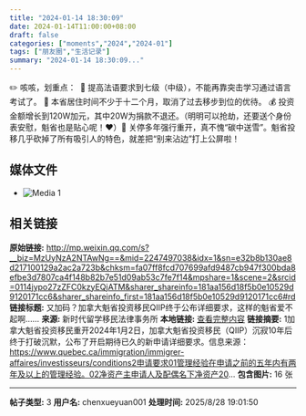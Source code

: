 ```yaml
---
title: "2024-01-14 18:30:09"
date: 2024-01-14T11:00:00+08:00
draft: false
categories: ["moments","2024","2024-01"]
tags: ["朋友圈","生活记录"]
summary: "2024-01-14 18:30:09..."
---
```


✏️ 咳咳，划重点：
​
​💬 提高法语要求到七级（中级），不能再靠突击学习通过语言考试了。
​🏡 本省居住时间不少于十二个月，取消了过去移步到位的优待。
​💰 投资金额增长到120W加元，其中20W为捐款不退还。（明明可以抢劫，还要送个身份表安慰，魁省也是贴心呢！❤️）
​
​🙂 关停多年强行重开，真不愧“碳中送雪”。魁省投移几乎砍掉了所有吸引人的特色，就差把“别来沾边”打上公屏啦！

## 媒体文件

- ![Media 1](/Moments/photos/2024-01-14/202401141830090.jpg)

## 相关链接

**原始链接:** http://mp.weixin.qq.com/s?__biz=MzUyNzA2NTAwNg==&mid=2247497038&idx=1&sn=e32b8b130ae8d217100129a2ac2a723b&chksm=fa07ff8fcd707699afd9487cb947f300bda8efbe3d7807ca4f148b82b7e51d09ab53c7fe7f14&mpshare=1&scene=2&srcid=0114jypo27zZFC0kzyEQjATM&sharer_shareinfo=181aa156d18f5b0e10529d9120171cc6&sharer_shareinfo_first=181aa156d18f5b0e10529d9120171cc6#rd
**链接标题:** 又加码？加拿大魁省投资移民QIIP终于公布详细要求，这样的魁省爱不起啊……
**来源:** 新时代留学移民法律事务所
**本地链接:** [查看完整内容](/link_content/2024/01/2024-01-14-1/link_content/)
**链接摘要:** 1加拿大魁省投资移民重开2024年1月2日，加拿大魁省投资移民（QIIP）沉寂10年后终于打破沉默，公布了开启期待已久的新申请详细要求。信息来源：https://www.quebec.ca/immigration/immigrer-affaires/investisseurs/conditions2申请要求01管理经验在申请之前的五年内有两年及以上的管理经验。02净资产主申请人及配偶名下净资产20...
**包含图片:** 16 张

---

**帖子类型:** 3
**用户名:** chenxueyuan001
**处理时间:** 2025/8/28 19:01:50